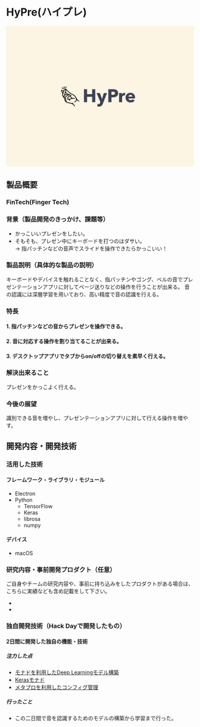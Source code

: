 # HyPre(ハイプレ)
[![HyPre](https://github.com/jphacks/FK_1802/blob/master/app/images/hypre.jpeg)](https://www.youtube.com/watch?v=WoR2oniQ444&feature=youtu.be)
## 製品概要
### FinTech(Finger Tech)

### 背景（製品開発のきっかけ、課題等）
- かっこいいプレゼンをしたい。
- そもそも、プレゼン中にキーボードを打つのはダサい。  
 -> 指パッチンなどの音声でスライドを操作できたらかっこいい！

### 製品説明（具体的な製品の説明）
キーボードやデバイスを触れることなく、指パッチンやゴング、ベルの音でプレゼンテーションアプリに対してページ送りなどの操作を行うことが出来る。
音の認識には深層学習を用いており、高い精度で音の認識を行える。

### 特長

#### 1. 指パッチンなどの音からプレゼンを操作できる。

#### 2. 音に対応する操作を割り当てることが出来る。

#### 3. デスクトップアプリでタブからon/offの切り替えを素早く行える。

### 解決出来ること
プレゼンをかっこよく行える。

### 今後の展望
識別できる音を増やし、プレゼンテーションアプリに対して行える操作を増やす。

## 開発内容・開発技術
### 活用した技術
#### フレームワーク・ライブラリ・モジュール
* Electron
* Python
  * TensorFlow
  * Keras
  * librosa
  * numpy
#### デバイス
* macOS

### 研究内容・事前開発プロダクト（任意）
ご自身やチームの研究内容や、事前に持ち込みをしたプロダクトがある場合は、こちらに実績なども含め記載をして下さい。

*
*

### 独自開発技術（Hack Dayで開発したもの）
#### 2日間に開発した独自の機能・技術
##### 注力した点
* [モナドを利用したDeep Learningモデル構築](https://github.com/jphacks/FK_1802/blob/master/pyproc/models.py)
* [Kerasモナド](https://github.com/jphacks/FK_1802/blob/master/pyproc/keras_monad.py)
* [メタプロを利用したコンフィグ管理](https://github.com/jphacks/FK_1802/blob/master/pyproc/config/__init__.py)

##### 行ったこと
* この二日間で音を認識するためのモデルの構築から学習まで行った。
